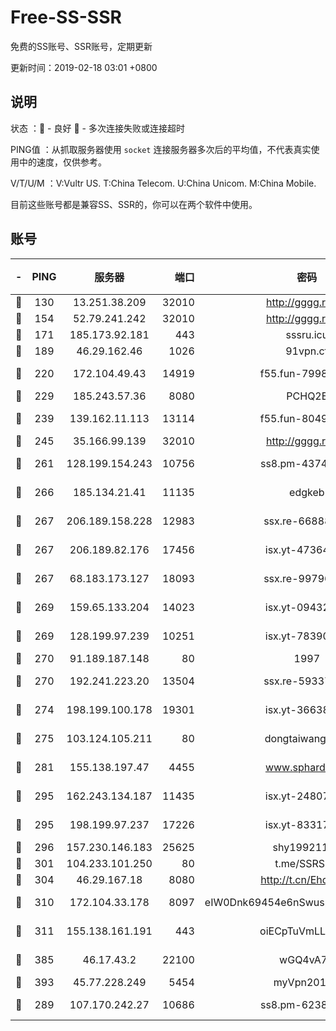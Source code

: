 # Free-SS-SSR

免费的SS账号、SSR账号，定期更新

更新时间：2019-02-18 03:01 +0800

## 说明

状态     ：🙂 - 良好 🙁 - 多次连接失败或连接超时

PING值   ：从抓取服务器使用 `socket` 连接服务器多次后的平均值，不代表真实使用中的速度，仅供参考。

V/T/U/M  ：V:Vultr US. T:China Telecom. U:China Unicom. M:China Mobile.

目前这些账号都是兼容SS、SSR的，你可以在两个软件中使用。

## 账号

|-|PING|服务器|端口|密码|加密方式|区域|V/T/U/M|
|:----:|:----:|:-----:|-----:|:----:|:----:|:----:|:----:|
|🙂|130|13.251.38.209|32010|http://gggg.rocks|chacha20|SG|8↑/9↑/10↑/8↑|
|🙂|154|52.79.241.242|32010|http://gggg.rocks|chacha20|KR|10↑/10↑/10↑/10↑|
|🙂|171|185.173.92.181|443|sssru.icu|rc4-md5|RU|10↑/10↑/10↑/9↑|
|🙂|189|46.29.162.46|1026|91vpn.cf|rc4-md5|RU|10↑/10↑/10↑/10↑|
|🙂|220|172.104.49.43|14919|f55.fun-79987734|aes-256-cfb|SG|10↑/10↑/10↑/10↑|
|🙂|229|185.243.57.36|8080|PCHQ2E|rc4-md5|US|10↑/10↑/10↑/10↑|
|🙂|239|139.162.11.113|13114|f55.fun-80490883|aes-256-cfb|SG|10↑/10↑/10↑/10↑|
|🙂|245|35.166.99.139|32010|http://gggg.rocks|chacha20|US|9↑/10↑/9↑/10↑|
|🙂|261|128.199.154.243|10756|ss8.pm-43747025|aes-256-cfb|SG|10↑/10↑/10↑/10↑|
|🙂|266|185.134.21.41|11135|edgkeb|aes-256-cfb|GB|10↑/10↑/10↑/10↑|
|🙂|267|206.189.158.228|12983|ssx.re-66888267|aes-256-cfb|SG|10↑/10↑/10↑/10↑|
|🙂|267|206.189.82.176|17456|isx.yt-47364283|aes-256-cfb|SG|10↑/10↑/10↑/10↑|
|🙂|267|68.183.173.127|18093|ssx.re-99796955|aes-256-cfb|US|10↑/10↑/10↑/10↑|
|🙂|269|159.65.133.204|14023|isx.yt-09432950|aes-256-cfb|SG|10↑/10↑/10↑/10↑|
|🙂|269|128.199.97.239|10251|isx.yt-78390811|aes-256-cfb|SG|10↑/10↑/10↑/10↑|
|🙂|270|91.189.187.148|80|1997|chacha20|US|10↑/10↑/10↑/10↑|
|🙂|270|192.241.223.20|13504|ssx.re-59337891|aes-256-cfb|US|10↑/10↑/10↑/10↑|
|🙂|274|198.199.100.178|19301|isx.yt-36638945|aes-256-cfb|US|10↑/10↑/10↑/10↑|
|🙂|275|103.124.105.211|80|dongtaiwang.com|aes-256-cfb|US|10↑/10↑/10↑/10↑|
|🙂|281|155.138.197.47|4455|www.sphard.com|aes-256-cfb|US|10↑/10↑/10↑/10↑|
|🙂|295|162.243.134.187|11435|isx.yt-24807418|aes-256-cfb|US|10↑/10↑/10↑/10↑|
|🙂|295|198.199.97.237|17226|isx.yt-83317505|aes-256-cfb|US|10↑/10↑/10↑/10↑|
|🙂|296|157.230.146.183|25625|shy19921124|rc4-md5|US|10↑/10↑/10↑/10↑|
|🙂|301|104.233.101.250|80|t.me/SSRSUB|rc4-md5|CA|10↑/10↑/10↑/10↑|
|🙂|304|46.29.167.18|8080|http://t.cn/EhdmTxe|rc4-md5|RU|10↑/10↑/10↑/10↑|
|🙂|310|172.104.33.178|8097|eIW0Dnk69454e6nSwuspv9DmS201tQ0D|aes-256-cfb|SG|10↑/10↑/10↑/10↑|
|🙂|311|155.138.161.191|443|oiECpTuVmLLxk4Ts|aes-256-cfb|US|9↑/10↑/10↑/10↑|
|🙂|385|46.17.43.2|22100|wGQ4vA7D|aes-256-gcm|RU|9↑/10↑/10↑/10↑|
|🙂|393|45.77.228.249|5454|myVpn2019[]|rc4-md5|GB|10↑/10↑/10↑/10↑|
|🙂|289|107.170.242.27|10686|ss8.pm-62386550|aes-256-cfb|US|10↑/10↑/10↑/10↑|
